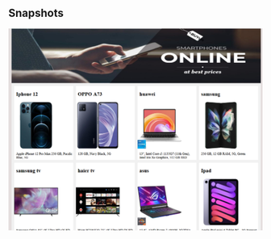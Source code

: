  
## Snapshots 

![alt text](https://github.com/ManalAlzeer/week01_day03_CSS2/blob/main/Screenshot%202021.png?raw=true)
